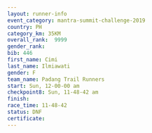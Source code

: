 ```yaml
---
layout: runner-info 
event_category: mantra-summit-challenge-2019 
country: PH
category_km: 35KM 
overall_rank:  9999
gender_rank: 
bib: 446
first_name: Cimi
last_name: Ilmiawati
gender: F
team_name: Padang Trail Runners
start: Sun, 12-00-00 am
checkpoint8: Sun, 11-48-42 am
finish: 
race_time: 11-48-42
status: DNF
certificate: 
---
```

